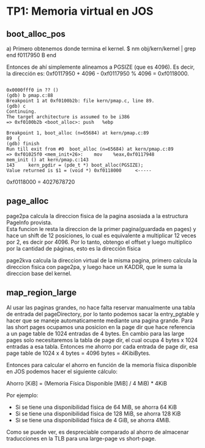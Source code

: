 TP1: Memoria virtual en JOS
===========================

boot_alloc_pos
--------------

a)
Primero obtenemos donde termina el kernel.
$ nm obj/kern/kernel | grep end
f0117950 B end

Entonces de ahí simplemente alineamos a PGSIZE (que es 4096).
Es decir, la dirección es: 0xf0117950 + 4096 - 0xf0117950 % 4096 = 0xf0118000.

```

0x0000fff0 in ?? ()
(gdb) b pmap.c:88
Breakpoint 1 at 0xf0100b2b: file kern/pmap.c, line 89.
(gdb) c
Continuing.
The target architecture is assumed to be i386
=> 0xf0100b2b <boot_alloc>:	push   %ebp

Breakpoint 1, boot_alloc (n=65684) at kern/pmap.c:89
89	{
(gdb) finish
Run till exit from #0  boot_alloc (n=65684) at kern/pmap.c:89
=> 0xf01025f0 <mem_init+26>:	mov    %eax,0xf0117948
mem_init () at kern/pmap.c:143
143		kern_pgdir = (pde_t *) boot_alloc(PGSIZE);
Value returned is $1 = (void *) 0xf0118000     <-----

```
0xf0118000 = 4027678720

page_alloc
----------

page2pa calcula la direccion fisica de la pagina asosiada a la estructura PageInfo provista.  
Esta funcion le resta la direccion de la primer pagina(guardada en pages) y hace un shift de 12 posiciones, lo cual es equivalente a multiplicar 12 veces por 2, es decir por 4096.
Por lo tanto, obtengo el offset y luego multiplico por la cantidad de páginas, esto es la dirección física


page2kva calcula la direccion virtual de la misma pagina, primero calcula la direccion fisica con page2pa, y luego hace un KADDR, que le suma la direccion base del kernel.


map_region_large
----------------

Al usar las paginas grandes, no hace falta reservar manualmente una tabla de entrada del pageDirectory, por lo tanto podemos sacar la entry_pgtable y hacer que se maneje automaticamente mediante una pagina grande.
Para las short pages ocupamos una posicion en la page dir que hace referencia a un page table de 1024 entradas de 4 bytes.
En cambio para las large pages solo necesitaremos la tabla de page dir, el cual ocupa 4 bytes x 1024 entradas a esa tabla.
Entonces me ahorro por cada entrada de page dir, esa page table de 1024 x 4 bytes = 4096 bytes = 4KibiBytes.

Entonces para calcular el ahorro en función de la memoria física disponible en JOS podemos hacer el siguiente cálculo:

Ahorro [KiB] = (Memoria Física Disponible [MiB] / 4 MiB) * 4KiB

Por ejemplo:
* Si se tiene una disponibilidad física de 64 MiB, se ahorra 64 KiB
* Si se tiene una disponibilidad física de 128 MiB, se ahorra 128 KiB
* Si se tiene una disponibilidad física de 4 GiB, se ahorra 4MiB. 

Como se puede ver, es despreciable comparado al ahorro de almacenar traducciones en la TLB para una large-page vs short-page.